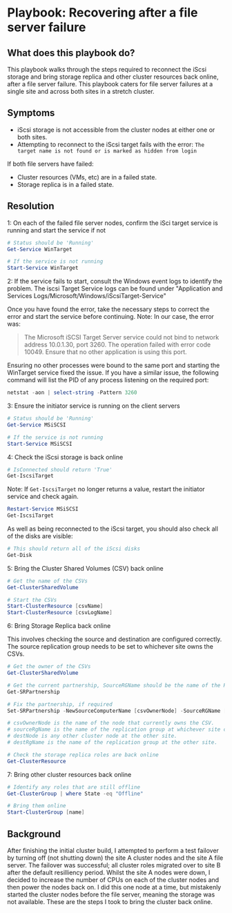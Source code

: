 # Playbook: Recovering after a file server failure

## What does this playbook do?

This playbook walks through the steps required to reconnect the iScsi storage and bring storage replica and other cluster resources back online, after a file server failure.
This playbook caters for file server failures at a single site and across both sites in a stretch cluster.

## Symptoms

- iScsi storage is not accessible from the cluster nodes at either one or both sites.
- Attempting to reconnect to the iScsi target fails with the error: `The target name is not found or is marked as hidden from login`

If both file servers have failed:

- Cluster resources (VMs, etc) are in a failed state.
- Storage replica is in a failed state.

## Resolution

1: On each of the failed file server nodes, confirm the iSci target service is running and start the service if not

```powershell
# Status should be 'Running'
Get-Service WinTarget

# If the service is not running
Start-Service WinTarget
```

2: If the service fails to start, consult the Windows event logs to identify the problem.
The iscsi Target Service logs can be found under "Application and Services Logs/Microsoft/Windows/iScsiTarget-Service"

Once you have found the error, take the necessary steps to correct the error and start the service before continuing.
Note: In our case, the error was:

> The Microsoft iSCSI Target Server service could not bind to network address 10.0.1.30, port 3260. The operation failed with error code 10049. Ensure that no other application is using this port.

Ensuring no other processes were bound to the same port and starting the WinTarget service fixed the issue. If you have a similar issue, the following command will list the PID of any process listening on the required port:

```powershell
netstat -aon | select-string -Pattern 3260
```

3: Ensure the initiator service is running on the client servers

```powershell
# Status should be 'Running'
Get-Service MSiSCSI

# If the service is not running
Start-Service MSiSCSI
```

4: Check the iScsi storage is back online

```powershell
# IsConnected should return 'True'
Get-IscsiTarget
```

Note: If `Get-IscsiTarget` no longer returns a value, restart the initiator service and check again.

```powershell
Restart-Service MSiSCSI
Get-IscsiTarget
```

As well as being reconnected to the iScsi target, you should also check all of the disks are visible:

```powershell
# This should return all of the iScsi disks
Get-Disk
```

5: Bring the Cluster Shared Volumes (CSV) back online

```powershell
# Get the name of the CSVs
Get-ClusterSharedVolume

# Start the CSVs
Start-ClusterResource [csvName]
Start-ClusterResource [csvLogName]
```

6: Bring Storage Replica back online

This involves checking the source and destination are configured correctly. The source replication group needs to be set to whichever site owns the CSVs.

```powershell
# Get the owner of the CSVs
Get-ClusterSharedVolume

# Get the current partnership, SourceRGName should be the name of the RG at the site that owns the CSVs.
Get-SRPartnership

# Fix the partnership, if required
Set-SRPartnership -NewSourceComputerName [csvOwnerNode] -SourceRGName [soureRgName] -DestinationComputerName [destNode] -DestinationRGName [destRgName]

# csvOwnerNode is the name of the node that currently owns the CSV.
# sourceRgName is the name of the replication group at whichever site csvOwnerNode is in.
# destNode is any other cluster node at the other site.
# destRgName is the name of the replication group at the other site.

# Check the storage replica roles are back online
Get-ClusterResource
```

7: Bring other cluster resources back online

```powershell
# Identify any roles that are still offline
Get-ClusterGroup | where State -eq "Offline"

# Bring them online
Start-ClusterGroup [name]
```

## Background

After finishing the initial cluster build, I attempted to perform a test failover by turning off (not shutting down) the site A cluster nodes and the site A file server.
The failover was successful; all cluster roles migrated over to site B after the default resilliency period. Whilst the site A nodes were down, I decided to increase the number of CPUs on each of the cluster nodes and then power the nodes back on. I did this one node at a time, but mistakenly started the cluster nodes before the file server, meaning the storage was not available. These are the steps I took to bring the cluster back online.
